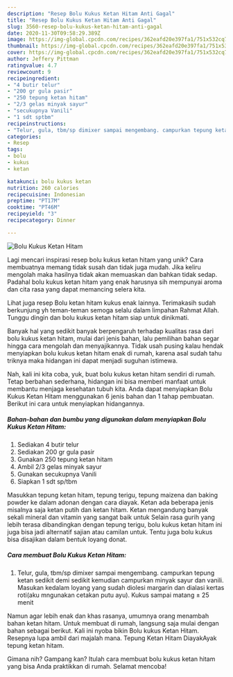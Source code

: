 ```yaml
---
description: "Resep Bolu Kukus Ketan Hitam Anti Gagal"
title: "Resep Bolu Kukus Ketan Hitam Anti Gagal"
slug: 3560-resep-bolu-kukus-ketan-hitam-anti-gagal
date: 2020-11-30T09:58:29.389Z
image: https://img-global.cpcdn.com/recipes/362eafd20e397fa1/751x532cq70/bolu-kukus-ketan-hitam-foto-resep-utama.jpg
thumbnail: https://img-global.cpcdn.com/recipes/362eafd20e397fa1/751x532cq70/bolu-kukus-ketan-hitam-foto-resep-utama.jpg
cover: https://img-global.cpcdn.com/recipes/362eafd20e397fa1/751x532cq70/bolu-kukus-ketan-hitam-foto-resep-utama.jpg
author: Jeffery Pittman
ratingvalue: 4.7
reviewcount: 9
recipeingredient:
- "4 butir telur"
- "200 gr gula pasir"
- "250 tepung ketan hitam"
- "2/3 gelas minyak sayur"
- "secukupnya Vanili"
- "1 sdt sptbm"
recipeinstructions:
- "Telur, gula, tbm/sp dimixer sampai mengembang. campurkan tepung ketan sedikit demi sedikit kemudian campurkan minyak sayur dan vanili. Masukan kedalam loyang yang sudah diolesi margarin dan dialasi kertas roti(aku mngunakan cetakan putu ayu). Kukus sampai matang ± 25 menit"
categories:
- Resep
tags:
- bolu
- kukus
- ketan

katakunci: bolu kukus ketan 
nutrition: 260 calories
recipecuisine: Indonesian
preptime: "PT17M"
cooktime: "PT46M"
recipeyield: "3"
recipecategory: Dinner

---
```



![Bolu Kukus Ketan Hitam](https://img-global.cpcdn.com/recipes/362eafd20e397fa1/751x532cq70/bolu-kukus-ketan-hitam-foto-resep-utama.jpg)

Lagi mencari inspirasi resep bolu kukus ketan hitam yang unik? Cara membuatnya memang tidak susah dan tidak juga mudah. Jika keliru mengolah maka hasilnya tidak akan memuaskan dan bahkan tidak sedap. Padahal bolu kukus ketan hitam yang enak harusnya sih mempunyai aroma dan cita rasa yang dapat memancing selera kita.

Lihat juga resep Bolu ketan hitam kukus enak lainnya. Terimakasih sudah berkunjung yh teman-teman semoga selalu dalam limpahan Rahmat Allah. Tunggu dingin dan bolu kukus ketan hitam siap untuk dinikmati.

Banyak hal yang sedikit banyak berpengaruh terhadap kualitas rasa dari bolu kukus ketan hitam, mulai dari jenis bahan, lalu pemilihan bahan segar hingga cara mengolah dan menyajikannya. Tidak usah pusing kalau hendak menyiapkan bolu kukus ketan hitam enak di rumah, karena asal sudah tahu triknya maka hidangan ini dapat menjadi suguhan istimewa.


Nah, kali ini kita coba, yuk, buat bolu kukus ketan hitam sendiri di rumah. Tetap berbahan sederhana, hidangan ini bisa memberi manfaat untuk membantu menjaga kesehatan tubuh kita. Anda dapat menyiapkan Bolu Kukus Ketan Hitam menggunakan 6 jenis bahan dan 1 tahap pembuatan. Berikut ini cara untuk menyiapkan hidangannya.

<!--inarticleads1-->

##### Bahan-bahan dan bumbu yang digunakan dalam menyiapkan Bolu Kukus Ketan Hitam:

1. Sediakan 4 butir telur
1. Sediakan 200 gr gula pasir
1. Gunakan 250 tepung ketan hitam
1. Ambil 2/3 gelas minyak sayur
1. Gunakan secukupnya Vanili
1. Siapkan 1 sdt sp/tbm


Masukkan tepung ketan hitam, tepung terigu, tepung maizena dan baking powder ke dalam adonan dengan cara diayak. Ketan ada beberapa jenis misalnya saja ketan putih dan ketan hitam. Ketan mengandung banyak sekali mineral dan vitamin yang sangat baik untuk Selain rasa gurih yang lebih terasa dibandingkan dengan tepung terigu, bolu kukus ketan hitam ini juga bisa jadi alternatif sajian atau camilan untuk. Tentu juga bolu kukus bisa disajikan dalam bentuk loyang donat. 

<!--inarticleads2-->

##### Cara membuat Bolu Kukus Ketan Hitam:

1. Telur, gula, tbm/sp dimixer sampai mengembang. campurkan tepung ketan sedikit demi sedikit kemudian campurkan minyak sayur dan vanili. Masukan kedalam loyang yang sudah diolesi margarin dan dialasi kertas roti(aku mngunakan cetakan putu ayu). Kukus sampai matang ± 25 menit


Namun agar lebih enak dan khas rasanya, umumnya orang menambah bahan ketan hitam. Untuk membuat di rumah, langsung saja mulai dengan bahan sebagai berikut. Kali ini nyoba bikin Bolu kukus Ketan Hitam. Resepnya lupa ambil dari majalah mana. Tepung Ketan Hitam DiayakAyak tepung ketan hitam. 

Gimana nih? Gampang kan? Itulah cara membuat bolu kukus ketan hitam yang bisa Anda praktikkan di rumah. Selamat mencoba!
